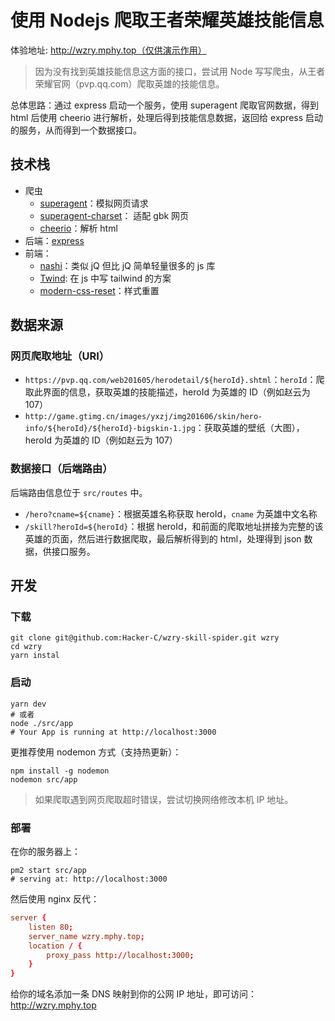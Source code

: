 # 使用 Nodejs 爬取王者荣耀英雄技能信息

体验地址: http://wzry.mphy.top（仅供演示作用）

> 因为没有找到英雄技能信息这方面的接口，尝试用 Node 写写爬虫，从王者荣耀官网（pvp.qq.com）爬取英雄的技能信息。

总体思路：通过 express 启动一个服务，使用 superagent 爬取官网数据，得到 html 后使用 cheerio 进行解析，处理后得到技能信息数据，返回给 express 启动的服务，从而得到一个数据接口。

## 技术栈

- 爬虫
  - [superagent](https://www.npmjs.com/package/superagent)：模拟网页请求
  - [superagent-charset](https://www.npmjs.com/package/superagent-charset)： 适配 gbk 网页
  - [cheerio](https://cheerio.js.org/)：解析 html
- 后端：[express](http://expressjs.com)
- 前端：
  - [nashi](https://nashi.js.org)：类似 jQ 但比 jQ 简单轻量很多的 js 库
  - [Twind](https://twind.dev/): 在 js 中写 tailwind 的方案
  - [modern-css-reset](https://github.com/Andy-set-studio/modern-css-reset)：样式重置

## 数据来源

### 网页爬取地址（URI）

- `https://pvp.qq.com/web201605/herodetail/${heroId}.shtml`：`heroId`：爬取此界面的信息，获取英雄的技能描述，heroId 为英雄的 ID（例如赵云为 107）
- `http://game.gtimg.cn/images/yxzj/img201606/skin/hero-info/${heroId}/${heroId}-bigskin-1.jpg`：获取英雄的壁纸（大图），heroId 为英雄的 ID（例如赵云为 107）

### 数据接口（后端路由）

后端路由信息位于 `src/routes` 中。

- `/hero?cname=${cname}`：根据英雄名称获取 heroId，`cname` 为英雄中文名称
- `/skill?heroId=${heroId}`：根据 heroId，和前面的爬取地址拼接为完整的该英雄的页面，然后进行数据爬取，最后解析得到的 html，处理得到 json 数据，供接口服务。

## 开发

### 下载

```
git clone git@github.com:Hacker-C/wzry-skill-spider.git wzry
cd wzry
yarn instal
```

### 启动

```
yarn dev
# 或者
node ./src/app
# Your App is running at http://localhost:3000
```

更推荐使用 nodemon 方式（支持热更新）：
```
npm install -g nodemon
nodemon src/app
```

> 如果爬取遇到网页爬取超时错误，尝试切换网络修改本机 IP 地址。

### 部署

在你的服务器上：

```
pm2 start src/app
# serving at: http://localhost:3000
```

然后使用 nginx 反代：
```conf
server {
    listen 80;
    server_name wzry.mphy.top;
    location / {
        proxy_pass http://localhost:3000;
    }
}
```

给你的域名添加一条 DNS 映射到你的公网 IP 地址，即可访问：http://wzry.mphy.top